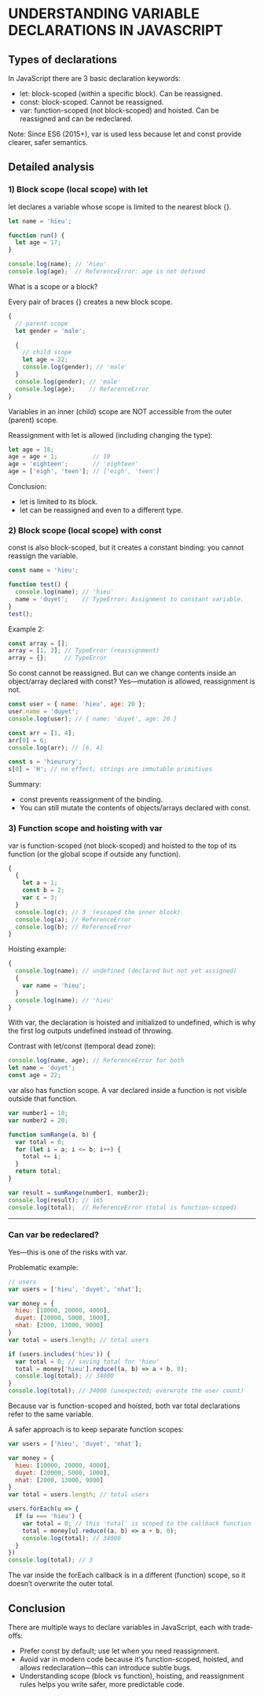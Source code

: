 # UNDERSTANDING VARIABLE DECLARATIONS IN JAVASCRIPT

## Types of declarations

In JavaScript there are 3 basic declaration keywords:

- let: block-scoped (within a specific block). Can be reassigned.
- const: block-scoped. Cannot be reassigned.
- var: function-scoped (not block-scoped) and hoisted. Can be reassigned and can be redeclared.

Note: Since ES6 (2015+), var is used less because let and const provide clearer, safer semantics.

## Detailed analysis

### 1) Block scope (local scope) with let

let declares a variable whose scope is limited to the nearest block {}.

```javascript
let name = 'hieu';

function run() {
  let age = 17;
}

console.log(name); // 'hieu'
console.log(age);  // ReferenceError: age is not defined
```

What is a scope or a block?

Every pair of braces {} creates a new block scope.

```javascript
{
  // parent scope
  let gender = 'male';

  {
    // child scope
    let age = 22;
    console.log(gender); // 'male'
  }
  console.log(gender); // 'male'
  console.log(age);    // ReferenceError
}
```

Variables in an inner (child) scope are NOT accessible from the outer (parent) scope.

Reassignment with let is allowed (including changing the type):

```javascript
let age = 18;
age = age + 1;          // 19
age = 'eighteen';       // 'eighteen'
age = ['eigh', 'teen']; // ['eigh', 'teen']
```

Conclusion:
- let is limited to its block.
- let can be reassigned and even to a different type.

### 2) Block scope (local scope) with const

const is also block-scoped, but it creates a constant binding: you cannot reassign the variable.

```javascript
const name = 'hieu';

function test() {
  console.log(name); // 'hieu'
  name = 'duyet';    // TypeError: Assignment to constant variable.
}
test();
```

Example 2:

```javascript
const array = [];
array = [1, 3]; // TypeError (reassignment)
array = {};     // TypeError
```

So const cannot be reassigned. But can we change contents inside an object/array declared with const? Yes—mutation is allowed, reassignment is not.

```javascript
const user = { name: 'hieu', age: 20 };
user.name = 'duyet';
console.log(user); // { name: 'duyet', age: 20 }

const arr = [1, 4];
arr[0] = 6;
console.log(arr); // [6, 4]

const s = 'hieurury';
s[0] = 'H'; // no effect; strings are immutable primitives
```

Summary:
- const prevents reassignment of the binding.
- You can still mutate the contents of objects/arrays declared with const.

### 3) Function scope and hoisting with var

var is function-scoped (not block-scoped) and hoisted to the top of its function (or the global scope if outside any function).

```javascript
{
  {
    let a = 1;
    const b = 2;
    var c = 3;
  }
  console.log(c); // 3  (escaped the inner block)
  console.log(a); // ReferenceError
  console.log(b); // ReferenceError
}
```

Hoisting example:

```javascript
{
  console.log(name); // undefined (declared but not yet assigned)
  {
    var name = 'hieu';
  }
  console.log(name); // 'hieu'
}
```

With var, the declaration is hoisted and initialized to undefined, which is why the first log outputs undefined instead of throwing.

Contrast with let/const (temporal dead zone):

```javascript
console.log(name, age); // ReferenceError for both
let name = 'duyet';
const age = 22;
```

var also has function scope. A var declared inside a function is not visible outside that function.

```javascript
var number1 = 10;
var number2 = 20;

function sumRange(a, b) {
  var total = 0;
  for (let i = a; i <= b; i++) {
    total += i;
  }
  return total;
}

var result = sumRange(number1, number2);
console.log(result); // 165
console.log(total);  // ReferenceError (total is function-scoped)
```

---

### Can var be redeclared?

Yes—this is one of the risks with var.

Problematic example:

```javascript
// users
var users = ['hieu', 'duyet', 'nhat'];

var money = {
  hieu: [10000, 20000, 4000],
  duyet: [20000, 5000, 1000],
  nhat: [2000, 13000, 9000]
}
var total = users.length; // total users

if (users.includes('hieu')) {
  var total = 0; // saving total for 'hieu'
  total = money['hieu'].reduce((a, b) => a + b, 0);
  console.log(total); // 34000
}
console.log(total); // 34000 (unexpected; overwrote the user count)
```

Because var is function-scoped and hoisted, both var total declarations refer to the same variable.

A safer approach is to keep separate function scopes:

```javascript
var users = ['hieu', 'duyet', 'nhat'];

var money = {
  hieu: [10000, 20000, 4000],
  duyet: [20000, 5000, 1000],
  nhat: [2000, 13000, 9000]
}
var total = users.length; // total users

users.forEach(u => {
  if (u === 'hieu') {
    var total = 0; // this 'total' is scoped to the callback function
    total = money[u].reduce((a, b) => a + b, 0);
    console.log(total); // 34000
  }
})
console.log(total); // 3
```

The var inside the forEach callback is in a different (function) scope, so it doesn’t overwrite the outer total.

## Conclusion

There are multiple ways to declare variables in JavaScript, each with trade-offs:

- Prefer const by default; use let when you need reassignment.
- Avoid var in modern code because it’s function-scoped, hoisted, and allows redeclaration—this can introduce subtle bugs.
- Understanding scope (block vs function), hoisting, and reassignment rules helps you write safer, more predictable code.
